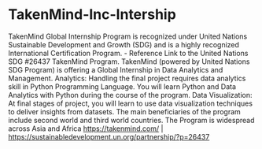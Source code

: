 # TakenMind-Inc-Intership
TakenMind Global Internship Program is recognized under United Nations Sustainable Development and Growth (SDG) and is a highly recognized International Certification Program. - Reference Link to the United Nations SDG #26437 TakenMind Program.
TakenMind (powered by United Nations SDG Program) is offering a Global Internship in Data Analytics and Management.
Analytics: Handling the final project requires data analytics skill in Python Programming Language. You will learn Python and Data Analytics with Python during the course of the program.
Data Visualization: At final stages of project, you will learn to use data visualization techniques to deliver insights from datasets.
The main beneficiaries of the program include second world and third world countries. The Program is widespread across Asia and Africa https://takenmind.com/ | https://sustainabledevelopment.un.org/partnership/?p=26437
